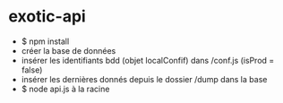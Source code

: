 # exotic-api

- $ npm install
- créer la base de données 
- insérer les identifiants bdd (objet localConfif) dans /conf.js (isProd = false)
- insérer les dernières donnés depuis le dossier /dump dans la base
- $ node api.js à la racine